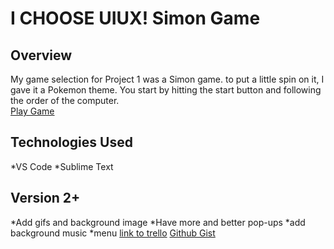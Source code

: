# I CHOOSE UIUX! Simon Game  
## Overview
My game selection for Project 1 was a Simon game. to put a little spin on it, I gave it a Pokemon theme.  You start by hitting the start button and following the order of the computer.  
[Play Game](https://wizardly-mccarthy-031ed4.netlify.com)

## Technologies Used
  *VS Code
  *Sublime Text

## Version 2+
  *Add gifs and background image
  *Have more and better pop-ups
  *add background music
  *menu
  [link to trello](https://trello.com/b/3ne8NLVR/wdi-game)
  [Github Gist](https://gist.github.com/dezrenmikell/4f74b1355b07ff1cf2127bf44cc3adab)